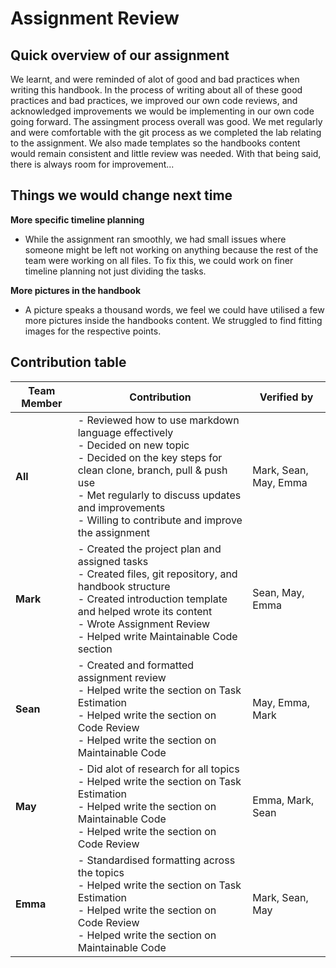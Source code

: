 # Assignment Review

## Quick overview of our assignment

 We learnt, and were reminded of alot of good and bad practices when writing this handbook. In the process of writing about all of these good practices and bad practices, we improved our own code reviews, and acknowledged improvements we would be implementing in our own code going forward. The assingment process overall was good. We met regularly and were comfortable with the git process as we completed the lab relating to the assignment. We also made templates so the handbooks content would remain consistent and little review was needed. With that being said, there is always room for improvement...

## Things we would change next time 

**More specific timeline planning**

- While the assignment ran smoothly, we had small issues where someone might be left not working on anything because the rest of the team were working on all files. To fix this, we could work on finer timeline planning not just dividing the tasks.

**More pictures in the handbook**

- A picture speaks a thousand words, we feel we could have utilised a few more pictures inside the handbooks content. We struggled to find fitting images for the respective points.

## Contribution table

| Team Member | Contribution | Verified by |
|-------------|--------------|--------------|
| **All** | - Reviewed how to use markdown language effectively<br>- Decided on new topic<br>- Decided on the key steps for clean clone, branch, pull & push use<br>- Met regularly to discuss updates and improvements<br>- Willing to contribute and improve the assignment  | Mark, Sean, May, Emma |
| **Mark** | - Created the project plan and assigned tasks<br>- Created files, git repository, and handbook structure<br>- Created introduction template and helped wrote its content<br>- Wrote Assignment Review<br>- Helped write Maintainable Code section | Sean, May, Emma |
| **Sean** | - Created and formatted assignment review<br> - Helped write the section on Task Estimation<br>- Helped write the section on Code Review<br> - Helped write the section on Maintainable Code | May, Emma, Mark |
| **May** | - Did alot of research for all topics<br>- Helped write the section on Task Estimation<br>- Helped write the section on Maintainable Code<br>- Helped write the section on Code Review | Emma, Mark, Sean |
| **Emma** | - Standardised formatting across the topics<br>- Helped write the section on Task Estimation<br>- Helped write the section on Code Review<br>- Helped write the section on Maintainable Code | Mark, Sean, May |
